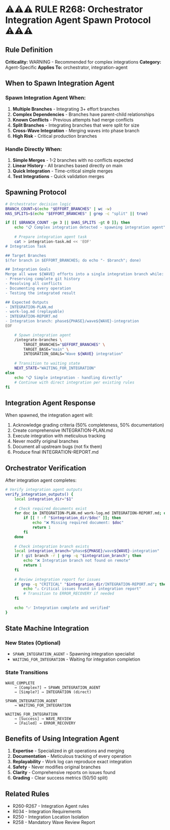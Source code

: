 # ⚠️⚠️⚠️ RULE R268: Orchestrator Integration Agent Spawn Protocol ⚠️⚠️⚠️

## Rule Definition
**Criticality:** WARNING - Recommended for complex integrations
**Category:** Agent-Specific
**Applies To:** orchestrator, integration-agent

## When to Spawn Integration Agent

### Spawn Integration Agent When:
1. **Multiple Branches** - Integrating 3+ effort branches
2. **Complex Dependencies** - Branches have parent-child relationships
3. **Known Conflicts** - Previous attempts had merge conflicts
4. **Split Branches** - Integrating branches that were split for size
5. **Cross-Wave Integration** - Merging waves into phase branch
6. **High Risk** - Critical production branches

### Handle Directly When:
1. **Simple Merges** - 1-2 branches with no conflicts expected
2. **Linear History** - All branches based directly on main
3. **Quick Integration** - Time-critical simple merges
4. **Test Integrations** - Quick validation merges

## Spawning Protocol

```bash
# Orchestrator decision logic
BRANCH_COUNT=$(echo "$EFFORT_BRANCHES" | wc -w)
HAS_SPLITS=$(echo "$EFFORT_BRANCHES" | grep -c "split" || true)

if [[ $BRANCH_COUNT -ge 3 || $HAS_SPLITS -gt 0 ]]; then
    echo "📋 Complex integration detected - spawning integration agent"
    
    # Prepare integration agent task
    cat > integration-task.md << 'EOF'
# Integration Task

## Target Branches
$(for branch in $EFFORT_BRANCHES; do echo "- $branch"; done)

## Integration Goals
Merge all wave ${WAVE} efforts into a single integration branch while:
- Preserving complete git history
- Resolving all conflicts
- Documenting every operation
- Testing the integrated result

## Expected Outputs
- INTEGRATION-PLAN.md
- work-log.md (replayable)
- INTEGRATION-REPORT.md
- Integration branch: phase${PHASE}/wave${WAVE}-integration
EOF

    # Spawn integration agent
    /integrate-branches \
        TARGET_BRANCHES="$EFFORT_BRANCHES" \
        TARGET_BASE="main" \
        INTEGRATION_GOALS="Wave ${WAVE} integration"
        
    # Transition to waiting state
    NEXT_STATE="WAITING_FOR_INTEGRATION"
else
    echo "📋 Simple integration - handling directly"
    # Continue with direct integration per existing rules
fi
```

## Integration Agent Response

When spawned, the integration agent will:
1. Acknowledge grading criteria (50% completeness, 50% documentation)
2. Create comprehensive INTEGRATION-PLAN.md
3. Execute integration with meticulous tracking
4. Never modify original branches
5. Document all upstream bugs (not fix them)
6. Produce final INTEGRATION-REPORT.md

## Orchestrator Verification

After integration agent completes:

```bash
# Verify integration agent outputs
verify_integration_outputs() {
    local integration_dir="$1"
    
    # Check required documents exist
    for doc in INTEGRATION-PLAN.md work-log.md INTEGRATION-REPORT.md; do
        if [[ ! -f "$integration_dir/$doc" ]]; then
            echo "❌ Missing required document: $doc"
            return 1
        fi
    done
    
    # Check integration branch exists
    local integration_branch="phase${PHASE}/wave${WAVE}-integration"
    if ! git branch -r | grep -q "$integration_branch"; then
        echo "❌ Integration branch not found on remote"
        return 1
    fi
    
    # Review integration report for issues
    if grep -q "CRITICAL" "$integration_dir/INTEGRATION-REPORT.md"; then
        echo "⚠️ Critical issues found in integration report"
        # Transition to ERROR_RECOVERY if needed
    fi
    
    echo "✅ Integration complete and verified"
}
```

## State Machine Integration

### New States (Optional)
- `SPAWN_INTEGRATION_AGENT` - Spawning integration specialist
- `WAITING_FOR_INTEGRATION` - Waiting for integration completion

### State Transitions
```
WAVE_COMPLETE 
    → [Complex?] → SPAWN_INTEGRATION_AGENT
    → [Simple?] → INTEGRATION (direct)

SPAWN_INTEGRATION_AGENT 
    → WAITING_FOR_INTEGRATION

WAITING_FOR_INTEGRATION
    → [Success] → WAVE_REVIEW
    → [Failed] → ERROR_RECOVERY
```

## Benefits of Using Integration Agent

1. **Expertise** - Specialized in git operations and merging
2. **Documentation** - Meticulous tracking of every operation
3. **Replayability** - Work log can reproduce exact integration
4. **Safety** - Never modifies original branches
5. **Clarity** - Comprehensive reports on issues found
6. **Grading** - Clear success metrics (50/50 split)

## Related Rules
- R260-R267 - Integration Agent rules
- R034 - Integration Requirements
- R250 - Integration Location Isolation
- R258 - Mandatory Wave Review Report